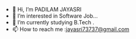 - 👋 Hi, I’m  PADILAM JAYASRI
- 👀 I’m interested in Software Job...
- 🌱 I’m currently studying B.Tech .
- 📫 How to reach me :jayasri73737@gmail.com

<!---
7jayasri/7jayasri is a ✨ special ✨ repository because its `README.md` (this file) appears on your GitHub profile.
You can click the Preview link to take a look at your changes.
--->

